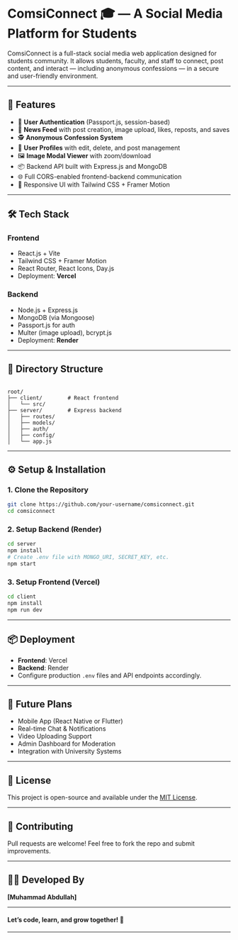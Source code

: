 # ComsiConnect 🎓 — A Social Media Platform for Students

ComsiConnect is a full-stack social media web application designed for students community. It allows students, faculty, and staff to connect, post content, and interact — including anonymous confessions — in a secure and user-friendly environment.

---

## 🚀 Features

- 🔐 **User Authentication** (Passport.js, session-based)
- 📰 **News Feed** with post creation, image upload, likes, reposts, and saves
- 🕵️ **Anonymous Confession System**
- 👤 **User Profiles** with edit, delete, and post management
- 🖼️ **Image Modal Viewer** with zoom/download
- 📦 Backend API built with Express.js and MongoDB
- 🌐 Full CORS-enabled frontend-backend communication
- 🎨 Responsive UI with Tailwind CSS + Framer Motion

---

## 🛠 Tech Stack

### Frontend
- React.js + Vite
- Tailwind CSS + Framer Motion
- React Router, React Icons, Day.js
- Deployment: **Vercel**

### Backend
- Node.js + Express.js
- MongoDB (via Mongoose)
- Passport.js for auth
- Multer (image upload), bcrypt.js
- Deployment: **Render**

---

## 📂 Directory Structure

```

root/
├── client/        # React frontend
│   └── src/
├── server/        # Express backend
│   ├── routes/
│   ├── models/
│   ├── auth/
│   ├── config/
│   └── app.js

````

---

## ⚙️ Setup & Installation

### 1. Clone the Repository
```bash
git clone https://github.com/your-username/comsiconnect.git
cd comsiconnect
````

### 2. Setup Backend (Render)

```bash
cd server
npm install
# Create .env file with MONGO_URI, SECRET_KEY, etc.
npm start
```

### 3. Setup Frontend (Vercel)

```bash
cd client
npm install
npm run dev
```

---


## 📦 Deployment

* **Frontend**: Vercel
* **Backend**: Render
* Configure production `.env` files and API endpoints accordingly.

---

## 🧠 Future Plans

* Mobile App (React Native or Flutter)
* Real-time Chat & Notifications
* Video Uploading Support
* Admin Dashboard for Moderation
* Integration with University Systems

---

## 📄 License

This project is open-source and available under the [MIT License](LICENSE).

---

## 🤝 Contributing

Pull requests are welcome! Feel free to fork the repo and submit improvements.

---

## 👨‍💻 Developed By

**\[Muhammad Abdullah]**

------------------------------------------

#### Let’s code, learn, and grow together! 🚀  

------------------------------------------